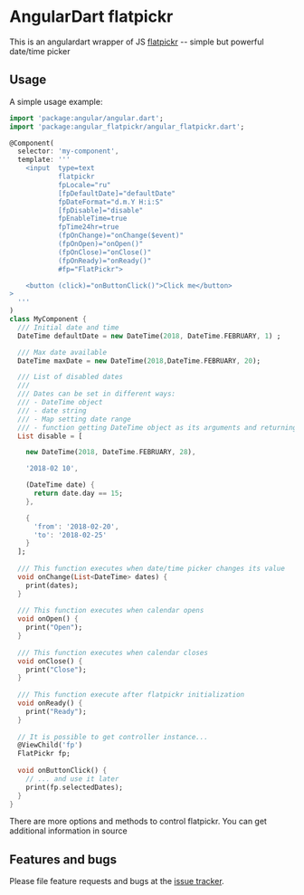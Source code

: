 # AngularDart flatpickr

This is an angulardart wrapper of JS [flatpickr][flatpickr] -- simple but powerful date/time picker

## Usage

A simple usage example:

```dart
import 'package:angular/angular.dart';
import 'package:angular_flatpickr/angular_flatpickr.dart';

@Component(
  selector: 'my-component',
  template: '''
    <input  type=text
            flatpickr
            fpLocale="ru"
            [fpDefaultDate]="defaultDate"
            fpDateFormat="d.m.Y H:i:S"
            [fpDisable]="disable"
            fpEnableTime=true
            fpTime24hr=true
            (fpOnChange)="onChange($event)"
            (fpOnOpen)="onOpen()"
            (fpOnClose)="onClose()"
            (fpOnReady)="onReady()"
            #fp="FlatPickr">

    <button (click)="onButtonClick()">Click me</button>
>
  '''
)
class MyComponent {
  /// Initial date and time
  DateTime defaultDate = new DateTime(2018, DateTime.FEBRUARY, 1) ;

  /// Max date available
  DateTime maxDate = new DateTime(2018,DateTime.FEBRUARY, 20);

  /// List of disabled dates
  ///
  /// Dates can be set in different ways:
  /// - DateTime object
  /// - date string
  /// - Map setting date range
  /// - function getting DateTime object as its arguments and returning bool result
  List disable = [

    new DateTime(2018, DateTime.FEBRUARY, 28),

    '2018-02 10',

    (DateTime date) {
      return date.day == 15;
    },

    {
      'from': '2018-02-20',
      'to': '2018-02-25'
    }
  ];
  
  /// This function executes when date/time picker changes its value
  void onChange(List<DateTime> dates) {
    print(dates);
  }
  
  /// This function executes when calendar opens
  void onOpen() {
    print("Open");
  }
  
  /// This function executes when calendar closes
  void onClose() {
    print("Close");
  }
  
  /// This function execute after flatpickr initialization
  void onReady() {
    print("Ready");
  }
  
  // It is possible to get controller instance...
  @ViewChild('fp')
  FlatPickr fp;
  
  void onButtonClick() {
    // ... and use it later
    print(fp.selectedDates);
  }
}
```
There are more options and methods to control flatpickr. You can get additional information in source

## Features and bugs

Please file feature requests and bugs at the [issue tracker][tracker].

[tracker]: https://github.com/alexd1971/angular_flatpickr/issues
[flatpickr]: https://chmln.github.io/flatpickr/
